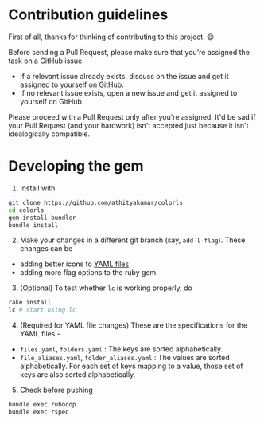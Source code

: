 # Contribution guidelines

First of all, thanks for thinking of contributing to this project. :smile:

Before sending a Pull Request, please make sure that you're assigned the task on a GitHub issue.

- If a relevant issue already exists, discuss on the issue and get it assigned to yourself on GitHub.
- If no relevant issue exists, open a new issue and get it assigned to yourself on GitHub.

Please proceed with a Pull Request only after you're assigned. It'd be sad if your Pull Request (and your hardwork) isn't accepted just because it isn't idealogically compatible.

# Developing the gem

1. Install with

  ```sh
  git clone https://github.com/athityakumar/colorls
  cd colorls
  gem install bundler
  bundle install
  ```

2. Make your changes in a different git branch (say, `add-l-flag`). These changes can be

  - adding better icons to [YAML files](lib/yaml/)
  - adding more flag options to the ruby gem.

3. (Optional) To test whether `lc` is working properly, do 
  ```sh
  rake install
  lc # start using lc
  ```

4. (Required for YAML file changes) These are the specifications for the YAML files -

  - `files.yaml`, `folders.yaml` : The keys are sorted alphabetically.
  - `file_aliases.yaml`, `folder_aliases.yaml` : The values are sorted alphabetically. For each set of keys mapping to a value, those set of keys are also sorted alphabetically.

5. Check before pushing

  ```sh
  bundle exec rubocop
  bundle exec rspec
  ```
